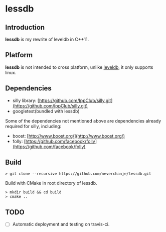 # lessdb

## Introduction
**lessdb** is my rewrite of leveldb in C++11.

## Platform
**lessdb** is not intended to cross platform, unlike [leveldb](https://github.com/google/leveldb), it only supports
linux.

## Dependencies

+ silly library: [https://github.com/IppClub/silly.git](https://github.com/IppClub/silly.git)
+ googletest(bundled with lessdb)

Some of the dependencies not mentioned above are dependencies already required for silly, including:
+ boost: [http://www.boost.org/](http://www.boost.org/)
+ folly: [https://github.com/facebook/folly](https://github.com/facebook/folly)

## Build

```shell
> git clone --recursive https://github.com/neverchanje/lessdb.git
```

Build with CMake in root directory of lessdb.
```shell
> mkdir build && cd build
> cmake ..
```

## TODO
- [ ] Automatic deployment and testing on travis-ci.